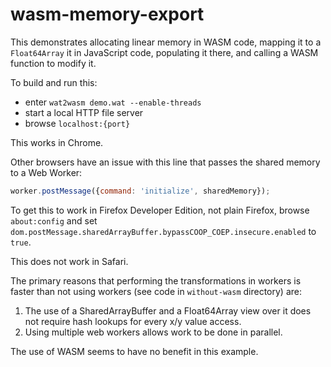 # wasm-memory-export

This demonstrates allocating linear memory in WASM code,
mapping it to a `Float64Array` it in JavaScript code,
populating it there,
and calling a WASM function to modify it.

To build and run this:

- enter `wat2wasm demo.wat --enable-threads`
- start a local HTTP file server
- browse `localhost:{port}`

This works in Chrome.

Other browsers have an issue with this line
that passes the shared memory to a Web Worker:

```js
worker.postMessage({command: 'initialize', sharedMemory});
```

To get this to work in Firefox Developer Edition,
not plain Firefox, browse `about:config` and set
`dom.postMessage.sharedArrayBuffer.bypassCOOP_COEP.insecure.enabled` to `true`.

This does not work in Safari.

The primary reasons that performing the transformations in workers
is faster than not using workers (see code in `without-wasm` directory) are:

1. The use of a SharedArrayBuffer and a Float64Array view over it
   does not require hash lookups for every x/y value access.
2. Using multiple web workers allows work to be done in parallel.

The use of WASM seems to have no benefit in this example.
